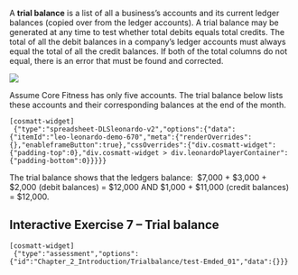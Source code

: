 A **trial balance** is a list of all a business’s accounts and its current ledger balances (copied over from the ledger accounts). A trial balance may be generated at any time to test whether total debits equals total credits. The total of all the debit balances in a company’s ledger accounts must always equal the total of all the credit balances. If both of the total columns do not equal, there is an error that must be found and corrected.

![](./Chapter_2_Recording_accounting_transactions/media/06_Trial_balance/image2.tiff)

Assume Core Fitness has only five accounts. The trial balance below lists these accounts and their corresponding balances at the end of the month.

```
[cosmatt-widget]
 {"type":"spreadsheet-DLSleonardo-v2","options":{"data":{"itemId":"leo-leonardo-demo-670","meta":{"renderOverrides":{},"enableframeButton":true},"cssOverrides":{"div.cosmatt-widget":{"padding-top":0},"div.cosmatt-widget > div.leonardoPlayerContainer":{"padding-bottom":0}}}}} 
```

The trial balance shows that the ledgers balance:  $7,000 + $3,000 + $2,000 (debit balances) = $12,000 AND $1,000 + $11,000 (credit balances) = $12,000. 

## Interactive Exercise 7 – Trial balance 

```
[cosmatt-widget]
 {"type":"assessment","options":{"id":"Chapter_2_Introduction/Trialbalance/test-Emded_01","data":{}}} 
```

